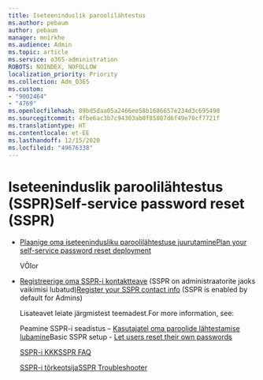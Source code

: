 ```yaml
---
title: Iseteeninduslik paroolilähtestus
ms.author: pebaum
author: pebaum
manager: mnirkhe
ms.audience: Admin
ms.topic: article
ms.service: o365-administration
ROBOTS: NOINDEX, NOFOLLOW
localization_priority: Priority
ms.collection: Adm_O365
ms.custom:
- "9002464"
- "4769"
ms.openlocfilehash: 89bd5daa05a2466ee58b1686657e234d3c695490
ms.sourcegitcommit: 4fbe6ac3b7c94303ab0f85807d6f49e70cf7721f
ms.translationtype: HT
ms.contentlocale: et-EE
ms.lasthandoff: 12/15/2020
ms.locfileid: "49676338"
---
```

# <a name="self-service-password-reset-sspr"></a><span data-ttu-id="47be6-102">Iseteeninduslik paroolilähtestus (SSPR)</span><span class="sxs-lookup"><span data-stu-id="47be6-102">Self-service password reset (SSPR)</span></span>

- [<span data-ttu-id="47be6-103">Plaanige oma iseteenindusliku paroolilähtestuse juurutamine</span><span class="sxs-lookup"><span data-stu-id="47be6-103">Plan your self-service password reset deployment</span></span>](https://go.microsoft.com/fwlink/?linkid=2142944)  

    <span data-ttu-id="47be6-104">VÕI</span><span class="sxs-lookup"><span data-stu-id="47be6-104">or</span></span>
- <span data-ttu-id="47be6-105">[Registreerige oma SSPR-i kontaktteave](https://go.microsoft.com/fwlink/?linkid=849451) (SSPR on administraatorite jaoks vaikimisi lubatud)</span><span class="sxs-lookup"><span data-stu-id="47be6-105">[Register your SSPR contact info](https://go.microsoft.com/fwlink/?linkid=849451) (SSPR is enabled by default for Admins)</span></span>

    <span data-ttu-id="47be6-106">Lisateavet leiate järgmistest teemadest.</span><span class="sxs-lookup"><span data-stu-id="47be6-106">For more information, see:</span></span>

    <span data-ttu-id="47be6-107">Peamine SSPR-i seadistus – [Kasutajatel oma paroolide lähtestamise lubamine](https://docs.microsoft.com/microsoft-365/admin/add-users/let-users-reset-passwords)</span><span class="sxs-lookup"><span data-stu-id="47be6-107">Basic SSPR setup - [Let users reset their own passwords](https://docs.microsoft.com/microsoft-365/admin/add-users/let-users-reset-passwords)</span></span>

    [<span data-ttu-id="47be6-108">SSPR-i KKK</span><span class="sxs-lookup"><span data-stu-id="47be6-108">SSPR FAQ</span></span>](https://docs.microsoft.com/azure/active-directory/authentication/active-directory-passwords-faq)

    [<span data-ttu-id="47be6-109">SSPR-i tõrkeotsija</span><span class="sxs-lookup"><span data-stu-id="47be6-109">SSPR Troubleshooter</span></span>](https://docs.microsoft.com/azure/active-directory/authentication/active-directory-passwords-troubleshoot)
